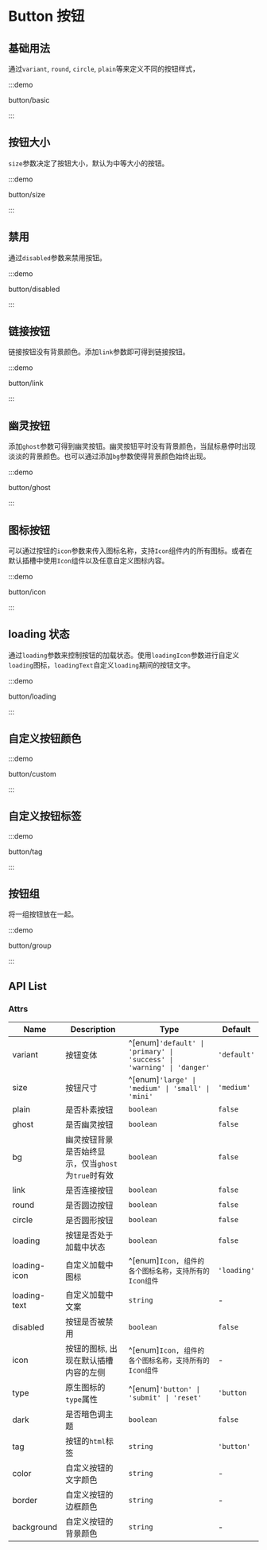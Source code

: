 # Button 按钮

## 基础用法

通过`variant`, `round`, `circle`, `plain`等来定义不同的按钮样式，

:::demo

button/basic

:::

## 按钮大小

`size`参数决定了按钮大小，默认为中等大小的按钮。

:::demo

button/size

:::

## 禁用

通过`disabled`参数来禁用按钮。

:::demo

button/disabled

:::

## 链接按钮

链接按钮没有背景颜色。添加`link`参数即可得到链接按钮。

:::demo

button/link

:::

## 幽灵按钮

添加`ghost`参数可得到幽灵按钮。幽灵按钮平时没有背景颜色，当鼠标悬停时出现淡淡的背景颜色。也可以通过添加`bg`参数使得背景颜色始终出现。

:::demo

button/ghost

:::

## 图标按钮

可以通过按钮的`icon`参数来传入图标名称，支持`Icon`组件内的所有图标。或者在默认插槽中使用`Icon`组件以及任意自定义图标内容。

:::demo

button/icon

:::

## loading 状态

通过`loading`参数来控制按钮的加载状态。使用`loadingIcon`参数进行自定义`loading`图标，`loadingText`自定义`loading`期间的按钮文字。

:::demo

button/loading

:::

## 自定义按钮颜色

:::demo

button/custom

:::

## 自定义按钮标签

:::demo

button/tag

:::

## 按钮组

将一组按钮放在一起。

:::demo

button/group

:::

## API List

### Attrs

|Name           |Description                                        |Type                                                                  |Default   |
|---------------|--------------------------------------------------|----------------------------------------------------------------------|-----------|
|variant        |按钮变体                                           |^[enum]`'default' \| 'primary' \| 'success' \| 'warning' \| 'danger' `|`'default'`|
|size           |按钮尺寸                                           |^[enum]`'large' \| 'medium' \| 'small' \| 'mini' `                    |`'medium'` |
|plain          |是否朴素按钮                                       |`boolean`                                                             |`false`     |
|ghost          |是否幽灵按钮                                       |`boolean`                                                             |`false`     |
|bg             |幽灵按钮背景是否始终显示，仅当`ghost`为`true`时有效  |`boolean`                                                              |`false`    |
|link           |是否连接按钮                                       |`boolean`                                                             |`false`     |
|round          |是否圆边按钮                                       |`boolean`                                                             |`false`     |
|circle         |是否圆形按钮                                       |`boolean`                                                             |`false`     |
|loading        |按钮是否处于加载中状态                              |`boolean`                                                             |`false`     |
|loading-icon   |自定义加载中图标                                   |^[enum]`Icon, 组件的各个图标名称，支持所有的Icon组件`                     |`'loading'`|
|loading-text   |自定义加载中文案                                   |`string`                                                               |-          |
|disabled       |按钮是否被禁用                                     |`boolean`                                                              |`false`    |
|icon           |按钮的图标, 出现在默认插槽内容的左侧                 |^[enum]`Icon, 组件的各个图标名称，支持所有的Icon组件`                     |-          |
|type           |原生图标的`type`属性                               |^[enum]`'button' \| 'submit' \| 'reset'`                               |`'button`  |
|dark           |是否暗色调主题                                     |`boolean`                                                              |`false`    |
|tag            |按钮的`html`标签                                   |`string`                                                               |`'button'` |
|color          |自定义按钮的文字颜色                                |`string`                                                               |-         |
|border         |自定义按钮的边框颜色                                |`string`                                                               |-         |
|background     |自定义按钮的背景颜色                                |`string`                                                               |-         |
